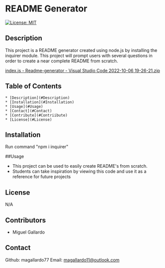 
  # README Generator
  [![License: MIT](https://img.shields.io/badge/License-MIT-yellow.svg)](https://opensource.org/licenses/MIT)

  ## Description
  This project is a README generator created using node.js by installing the inquirer module. This project will prompt users with several questions in order to create a near complete README from scratch.
  
  [index.js - Readme-generator - Visual Studio Code 2022-10-06 19-26-21.zip](https://github.com/magallardo77/Readme-generator/files/9730307/index.js.-.Readme-generator.-.Visual.Studio.Code.2022-10-06.19-26-21.zip)


  ## Table of Contents
    * [Description](#Description)
    * [Installation](#Installation)
    * [Usage](#Usage)
    * [Contact](#Contact)
    * [Contribute](#Contriibute)
    * [License](#License)

  ## Installation 
  Run command "npm i inquirer"

  ##Usage
  - This project can be used to easily create README's from scratch.
  - Students can take inspiration by viewing this code and use it as a reference for future projects


  ## License
 N/A

  ## Contributors
  - Miguel Gallardo
  

  ## Contact 
  Github: magallardo77
  Email: magallardo11@outlook.com


